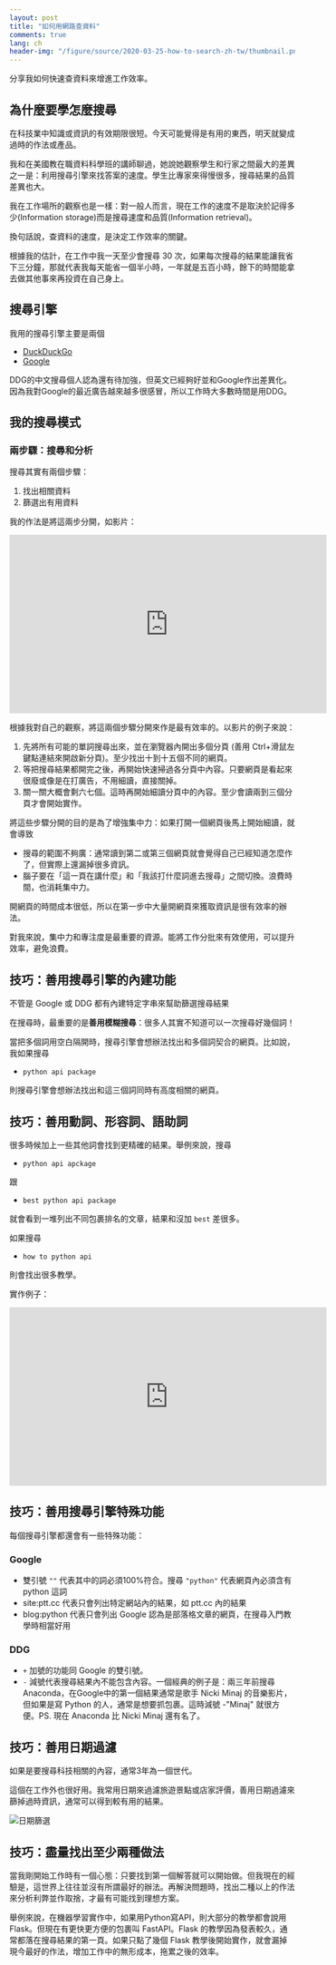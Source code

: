```yaml
---
layout: post
title: "如何用網路查資料"
comments: true
lang: ch
header-img: "/figure/source/2020-03-25-how-to-search-zh-tw/thumbnail.png"
---
```


分享我如何快速查資料來增進工作效率。

## 為什麼要學怎麼搜尋

在科技業中知識或資訊的有效期限很短。今天可能覺得是有用的東西，明天就變成過時的作法或產品。

我和在美國教在職資料科學班的講師聊過，她說她觀察學生和行家之間最大的差異之一是：利用搜尋引擎來找答案的速度。學生比專家來得慢很多，搜尋結果的品質差異也大。

我在工作場所的觀察也是一樣：對一般人而言，現在工作的速度不是取決於記得多少(Information storage)而是搜尋速度和品質(Information retrieval)。

換句話說，查資料的速度，是決定工作效率的關鍵。

根據我的估計，在工作中我一天至少會搜尋 30 次，如果每次搜尋的結果能讓我省下三分鐘，那就代表我每天能省一個半小時，一年就是五百小時，餘下的時間能拿去做其他事來再投資在自己身上。

## 搜尋引擎

我用的搜尋引擎主要是兩個

* [DuckDuckGo](https://duckduckgo.com/)
* [Google](https://www.google.com/)


DDG的中文搜尋個人認為還有待加強，但英文已經夠好並和Google作出差異化。因為我對Google的最近廣告越來越多很感冒，所以工作時大多數時間是用DDG。

## 我的搜尋模式

### 兩步驟：搜尋和分析

搜尋其實有兩個步驟：

1. 找出相關資料
2. 篩選出有用資料

我的作法是將這兩步分開，如影片：

<iframe width="560" height="315" src="https://www.youtube.com/embed/vvKbN_a_5Jc" frameborder="0" allow="accelerometer; autoplay; encrypted-media; gyroscope; picture-in-picture" allowfullscreen></iframe>

根據我對自己的觀察，將這兩個步驟分開來作是最有效率的。以影片的例子來說：

1. 先將所有可能的單詞搜尋出來，並在瀏覽器內開出多個分頁 (善用 Ctrl+滑鼠左鍵點連結來開啟新分頁)。至少找出十到十五個不同的網頁。
2. 等把搜尋結果都開完之後，再開始快速掃過各分頁中內容。只要網頁是看起來很廢或像是在打廣告，不用細讀，直接關掉。
3. 關一關大概會剩六七個。這時再開始細讀分頁中的內容。至少會讀兩到三個分頁才會開始實作。

將這些步驟分開的目的是為了增強集中力：如果打開一個網頁後馬上開始細讀，就會導致

* 搜尋的範圍不夠廣：通常讀到第二或第三個網頁就會覺得自己已經知道怎麼作了，但實際上還漏掉很多資訊。
* 腦子要在「這一頁在講什麼」和「我該打什麼詞進去搜尋」之間切換。浪費時間，也消耗集中力。

開網頁的時間成本很低，所以在第一步中大量開網頁來獲取資訊是很有效率的辦法。

對我來說，集中力和專注度是最重要的資源。能將工作分批來有效使用，可以提升效率，避免浪費。

## 技巧：善用搜尋引擎的內建功能

不管是 Google 或 DDG 都有內建特定字串來幫助篩選搜尋結果

在搜尋時，最重要的是**善用模糊搜尋**：很多人其實不知道可以一次搜尋好幾個詞！

當把多個詞用空白隔開時，搜尋引擎會想辦法找出和多個詞契合的網頁。比如說，我如果搜尋

* `python api package`

則搜尋引擎會想辦法找出和這三個詞同時有高度相關的網頁。

## 技巧：善用動詞、形容詞、語助詞

很多時候加上一些其他詞會找到更精確的結果。舉例來說，搜尋

* `python api apckage`

跟

* `best python api package`

就會看到一堆列出不同包裹排名的文章，結果和沒加 `best` 差很多。

如果搜尋

* `how to python api`

則會找出很多教學。

實作例子：

<iframe width="560" height="315" src="https://www.youtube.com/embed/J3X3Y4u_Quc" frameborder="0" allow="accelerometer; autoplay; encrypted-media; gyroscope; picture-in-picture" allowfullscreen></iframe>


## 技巧：善用搜尋引擎特殊功能

每個搜尋引擎都還會有一些特殊功能：

### Google 

* 雙引號 `""` 代表其中的詞必須100%符合。搜尋 `"python"` 代表網頁內必須含有 python 這詞
* site:ptt.cc 代表只會列出特定網站內的結果，如 ptt.cc 內的結果
* blog:python 代表只會列出 Google 認為是部落格文章的網頁，在搜尋入門教學時相當好用

### DDG

* `+` 加號的功能同 Google 的雙引號。
* `-` 減號代表搜尋結果內不能包含內容。一個經典的例子是：兩三年前搜尋 Anaconda，在Google中的第一個結果通常是歌手 Nicki Minaj 的音樂影片，但如果是寫 Python 的人，通常是想要抓包裹。這時減號 -"Minaj" 就很方便。PS. 現在 Anaconda 比 Nicki Minaj 還有名了。

## 技巧：善用日期過濾

如果是要搜尋科技相關的內容，通常3年為一個世代。

這個在工作外也很好用。我常用日期來過濾旅遊景點或店家評價，善用日期過濾來篩掉過時資訊，通常可以得到較有用的結果。

![日期篩選](/figure/source/2020-03-25-how-to-search-zh-tw/date-filter.png)

## 技巧：盡量找出至少兩種做法

當我剛開始工作時有一個心態：只要找到第一個解答就可以開始做。但我現在的經驗是，這世界上往往並沒有所謂最好的辦法。再解決問題時，找出二種以上的作法來分析利弊並作取捨，才最有可能找到理想方案。

舉例來說，在機器學習實作中，如果用Python寫API，則大部分的教學都會說用Flask。但現在有更快更方便的包裹叫 FastAPI。Flask 的教學因為發表較久，通常都落在搜尋結果的第一頁。如果只點了幾個 Flask 教學後開始實作，就會漏掉現今最好的作法，增加工作中的無形成本，拖累之後的效率。

